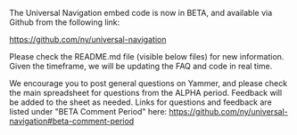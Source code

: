 The Universal Navigation embed code is now in BETA, and available via Github from the following link: 

https://github.com/ny/universal-navigation

Please check the README.md file (visible below files) for new information. Given the timeframe, we will be updating the FAQ and code in real time. 

We encourage you to post general questions on Yammer, and please check the main spreadsheet for questions from the ALPHA period. Feedback will be added to the sheet as needed. Links for questions and feedback are listed under "BETA Comment Period" here: https://github.com/ny/universal-navigation#beta-comment-period
